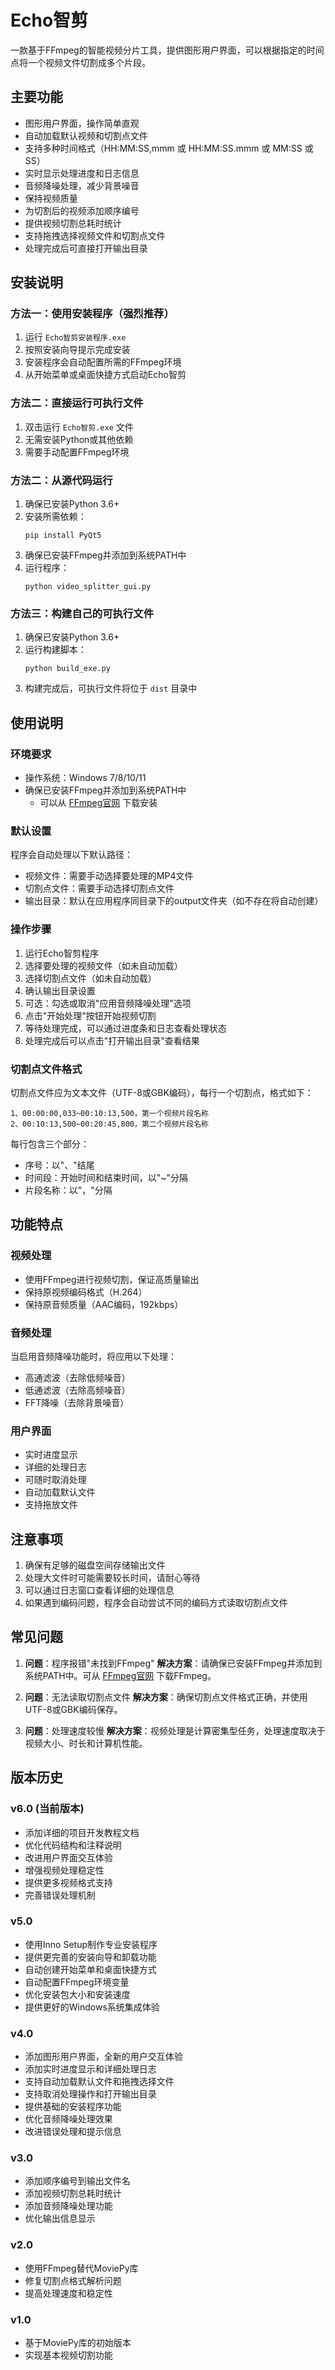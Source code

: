 # Echo智剪

一款基于FFmpeg的智能视频分片工具，提供图形用户界面，可以根据指定的时间点将一个视频文件切割成多个片段。

## 主要功能

- 图形用户界面，操作简单直观
- 自动加载默认视频和切割点文件
- 支持多种时间格式（HH:MM:SS,mmm 或 HH:MM:SS.mmm 或 MM:SS 或 SS）
- 实时显示处理进度和日志信息
- 音频降噪处理，减少背景噪音
- 保持视频质量
- 为切割后的视频添加顺序编号
- 提供视频切割总耗时统计
- 支持拖拽选择视频文件和切割点文件
- 处理完成后可直接打开输出目录

## 安装说明

### 方法一：使用安装程序（强烈推荐）

1. 运行 `Echo智剪安装程序.exe`
2. 按照安装向导提示完成安装
3. 安装程序会自动配置所需的FFmpeg环境
4. 从开始菜单或桌面快捷方式启动Echo智剪

### 方法二：直接运行可执行文件

1. 双击运行 `Echo智剪.exe` 文件
2. 无需安装Python或其他依赖
3. 需要手动配置FFmpeg环境

### 方法二：从源代码运行

1. 确保已安装Python 3.6+
2. 安装所需依赖：
   ```
   pip install PyQt5
   ```
3. 确保已安装FFmpeg并添加到系统PATH中
4. 运行程序：
   ```
   python video_splitter_gui.py
   ```

### 方法三：构建自己的可执行文件

1. 确保已安装Python 3.6+
2. 运行构建脚本：
   ```
   python build_exe.py
   ```
3. 构建完成后，可执行文件将位于 `dist` 目录中

## 使用说明

### 环境要求

- 操作系统：Windows 7/8/10/11
- 确保已安装FFmpeg并添加到系统PATH中
  - 可以从 [FFmpeg官网](https://ffmpeg.org/download.html) 下载安装

### 默认设置

程序会自动处理以下默认路径：
- 视频文件：需要手动选择要处理的MP4文件
- 切割点文件：需要手动选择切割点文件
- 输出目录：默认在应用程序同目录下的output文件夹（如不存在将自动创建）

### 操作步骤

1. 运行Echo智剪程序
2. 选择要处理的视频文件（如未自动加载）
3. 选择切割点文件（如未自动加载）
4. 确认输出目录设置
5. 可选：勾选或取消"应用音频降噪处理"选项
6. 点击"开始处理"按钮开始视频切割
7. 等待处理完成，可以通过进度条和日志查看处理状态
8. 处理完成后可以点击"打开输出目录"查看结果

### 切割点文件格式

切割点文件应为文本文件（UTF-8或GBK编码），每行一个切割点，格式如下：
```
1、00:00:00,033~00:10:13,500，第一个视频片段名称
2、00:10:13,500~00:20:45,800，第二个视频片段名称
```

每行包含三个部分：
- 序号：以"、"结尾
- 时间段：开始时间和结束时间，以"~"分隔
- 片段名称：以"，"分隔

## 功能特点

### 视频处理
- 使用FFmpeg进行视频切割，保证高质量输出
- 保持原视频编码格式（H.264）
- 保持原音频质量（AAC编码，192kbps）

### 音频处理
当启用音频降噪功能时，将应用以下处理：
- 高通滤波（去除低频噪音）
- 低通滤波（去除高频噪音）
- FFT降噪（去除背景噪音）

### 用户界面
- 实时进度显示
- 详细的处理日志
- 可随时取消处理
- 自动加载默认文件
- 支持拖放文件

## 注意事项

1. 确保有足够的磁盘空间存储输出文件
2. 处理大文件时可能需要较长时间，请耐心等待
3. 可以通过日志窗口查看详细的处理信息
4. 如果遇到编码问题，程序会自动尝试不同的编码方式读取切割点文件

## 常见问题

1. **问题**：程序报错"未找到FFmpeg"
   **解决方案**：请确保已安装FFmpeg并添加到系统PATH中。可从 [FFmpeg官网](https://ffmpeg.org/download.html) 下载FFmpeg。

2. **问题**：无法读取切割点文件
   **解决方案**：确保切割点文件格式正确，并使用UTF-8或GBK编码保存。

3. **问题**：处理速度较慢
   **解决方案**：视频处理是计算密集型任务，处理速度取决于视频大小、时长和计算机性能。

## 版本历史

### v6.0 (当前版本)
- 添加详细的项目开发教程文档
- 优化代码结构和注释说明
- 改进用户界面交互体验
- 增强视频处理稳定性
- 提供更多视频格式支持
- 完善错误处理机制

### v5.0
- 使用Inno Setup制作专业安装程序
- 提供更完善的安装向导和卸载功能
- 自动创建开始菜单和桌面快捷方式
- 自动配置FFmpeg环境变量
- 优化安装包大小和安装速度
- 提供更好的Windows系统集成体验

### v4.0
- 添加图形用户界面，全新的用户交互体验
- 添加实时进度显示和详细处理日志
- 支持自动加载默认文件和拖拽选择文件
- 支持取消处理操作和打开输出目录
- 提供基础的安装程序功能
- 优化音频降噪处理效果
- 改进错误处理和提示信息

### v3.0
- 添加顺序编号到输出文件名
- 添加视频切割总耗时统计
- 添加音频降噪处理功能
- 优化输出信息显示

### v2.0
- 使用FFmpeg替代MoviePy库
- 修复切割点格式解析问题
- 提高处理速度和稳定性

### v1.0
- 基于MoviePy库的初始版本
- 实现基本视频切割功能